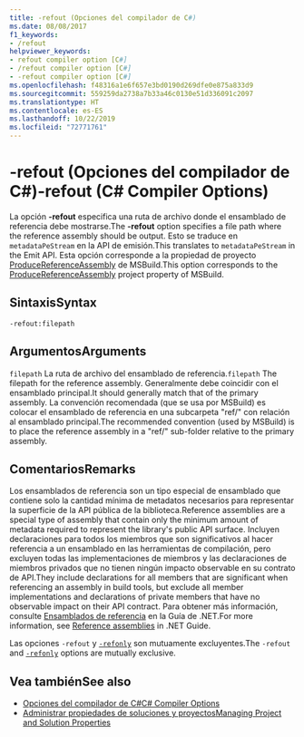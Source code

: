 ```yaml
---
title: -refout (Opciones del compilador de C#)
ms.date: 08/08/2017
f1_keywords:
- /refout
helpviewer_keywords:
- refout compiler option [C#]
- /refout compiler option [C#]
- -refout compiler option [C#]
ms.openlocfilehash: f48316a1e6f657e3bd0190d269dfe0e875a833d9
ms.sourcegitcommit: 559259da2738a7b33a46c0130e51d336091c2097
ms.translationtype: HT
ms.contentlocale: es-ES
ms.lasthandoff: 10/22/2019
ms.locfileid: "72771761"
---
```

# <a name="-refout-c-compiler-options"></a><span data-ttu-id="1ef41-102">-refout (Opciones del compilador de C#)</span><span class="sxs-lookup"><span data-stu-id="1ef41-102">-refout (C# Compiler Options)</span></span>

<span data-ttu-id="1ef41-103">La opción **-refout** especifica una ruta de archivo donde el ensamblado de referencia debe mostrarse.</span><span class="sxs-lookup"><span data-stu-id="1ef41-103">The **-refout** option specifies a file path where the reference assembly should be output.</span></span> <span data-ttu-id="1ef41-104">Esto se traduce en `metadataPeStream` en la API de emisión.</span><span class="sxs-lookup"><span data-stu-id="1ef41-104">This translates to `metadataPeStream` in the Emit API.</span></span> <span data-ttu-id="1ef41-105">Esta opción corresponde a la propiedad de proyecto [ProduceReferenceAssembly](/visualstudio/msbuild/common-msbuild-project-properties) de MSBuild.</span><span class="sxs-lookup"><span data-stu-id="1ef41-105">This option corresponds to the [ProduceReferenceAssembly](/visualstudio/msbuild/common-msbuild-project-properties) project property of MSBuild.</span></span>

## <a name="syntax"></a><span data-ttu-id="1ef41-106">Sintaxis</span><span class="sxs-lookup"><span data-stu-id="1ef41-106">Syntax</span></span>

```console
-refout:filepath
```

## <a name="arguments"></a><span data-ttu-id="1ef41-107">Argumentos</span><span class="sxs-lookup"><span data-stu-id="1ef41-107">Arguments</span></span>

 <span data-ttu-id="1ef41-108">`filepath` La ruta de archivo del ensamblado de referencia.</span><span class="sxs-lookup"><span data-stu-id="1ef41-108">`filepath` The filepath for the reference assembly.</span></span> <span data-ttu-id="1ef41-109">Generalmente debe coincidir con el ensamblado principal.</span><span class="sxs-lookup"><span data-stu-id="1ef41-109">It should generally match that of the primary assembly.</span></span> <span data-ttu-id="1ef41-110">La convención recomendada (que se usa por MSBuild) es colocar el ensamblado de referencia en una subcarpeta "ref/" con relación al ensamblado principal.</span><span class="sxs-lookup"><span data-stu-id="1ef41-110">The recommended convention (used by MSBuild) is to place the reference assembly in a "ref/" sub-folder relative to the primary assembly.</span></span>

## <a name="remarks"></a><span data-ttu-id="1ef41-111">Comentarios</span><span class="sxs-lookup"><span data-stu-id="1ef41-111">Remarks</span></span>

<span data-ttu-id="1ef41-112">Los ensamblados de referencia son un tipo especial de ensamblado que contiene solo la cantidad mínima de metadatos necesarios para representar la superficie de la API pública de la biblioteca.</span><span class="sxs-lookup"><span data-stu-id="1ef41-112">Reference assemblies are a special type of assembly that contain only the minimum amount of metadata required to represent the library's public API surface.</span></span> <span data-ttu-id="1ef41-113">Incluyen declaraciones para todos los miembros que son significativos al hacer referencia a un ensamblado en las herramientas de compilación, pero excluyen todas las implementaciones de miembros y las declaraciones de miembros privados que no tienen ningún impacto observable en su contrato de API.</span><span class="sxs-lookup"><span data-stu-id="1ef41-113">They include declarations for all members that are significant when referencing an assembly in build tools, but exclude all member implementations and declarations of private members that have no observable impact on their API contract.</span></span> <span data-ttu-id="1ef41-114">Para obtener más información, consulte [Ensamblados de referencia](../../../standard/assembly/reference-assemblies.md) en la Guía de .NET.</span><span class="sxs-lookup"><span data-stu-id="1ef41-114">For more information, see [Reference assemblies](../../../standard/assembly/reference-assemblies.md) in .NET Guide.</span></span>

<span data-ttu-id="1ef41-115">Las opciones `-refout` y [`-refonly`](refonly-compiler-option.md) son mutuamente excluyentes.</span><span class="sxs-lookup"><span data-stu-id="1ef41-115">The `-refout` and [`-refonly`](refonly-compiler-option.md) options are mutually exclusive.</span></span>

## <a name="see-also"></a><span data-ttu-id="1ef41-116">Vea también</span><span class="sxs-lookup"><span data-stu-id="1ef41-116">See also</span></span>

- [<span data-ttu-id="1ef41-117">Opciones del compilador de C#</span><span class="sxs-lookup"><span data-stu-id="1ef41-117">C# Compiler Options</span></span>](./index.md)
- [<span data-ttu-id="1ef41-118">Administrar propiedades de soluciones y proyectos</span><span class="sxs-lookup"><span data-stu-id="1ef41-118">Managing Project and Solution Properties</span></span>](/visualstudio/ide/managing-project-and-solution-properties)
